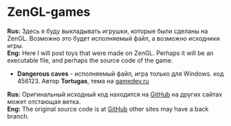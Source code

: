 # ZenGL-games

__Rus:__  Здесь я буду выкладывать игрушки, которые были сделаны на ZenGL. Возможно это будет исполняемый файл, а возможно исходники игры.  
__Eng:__  Here I will post toys that were made on ZenGL. Perhaps it will be an executable file, and perhaps the source code of the game.


* __Dangerous caves__ - исполняемый файл, игра только для Windows. код 456123. Автор __Tortugas__, тема на [gamedev.ru](https://gamedev.ru/projects/forum/?id=247305)


__Rus:__ Оригинальный исходный код находится на [GitHub](https://github.com/Seenkao/ZenGL-games) на других сайтах может отстающая ветка.  
__Eng:__ The original source code is at [GitHub](https://github.com/Seenkao/ZenGL-games) other sites may have a back branch.
